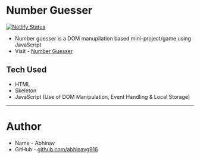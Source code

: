 # Number Guesser
[![Netlify Status](https://api.netlify.com/api/v1/badges/e1392ee0-7847-4c9d-bebb-5158d7275e81/deploy-status)](https://app.netlify.com/sites/frosty-agnesi-8ea95e/deploys)

- Number guesser is a DOM manupilation based mini-project/game using JavaScript
- Visit - [Number Guesser](https://frosty-agnesi-8ea95e.netlify.app/)

## Tech Used

- HTML
- Skeleton
- JavaScript (Use of DOM Manipulation, Event Handling & Local Storage)

---

# Author

- Name - Abhinav
- GitHub - [github.com/abhinavg916](https://github.com/abhinavg916)
